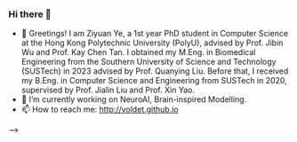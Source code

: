 ### Hi there 👋

<!-- 
**Voldet/Voldet** is a ✨ _special_ ✨ repository because its `README.md` (this file) appears on your GitHub profile.

Here are some ideas to get you started: -->


- 🌱 Greetings! I am Ziyuan Ye, a 1st year PhD student in Computer Science at the Hong Kong Polytechnic University (PolyU), advised by Prof. Jibin Wu and Prof. Kay Chen Tan. I obtained my M.Eng. in Biomedical Engineering from the Southern University of Science and Technology (SUSTech) in 2023 advised by Prof. Quanying Liu. Before that, I received my B.Eng. in Computer Science and Engineering from SUSTech in 2020, supervised by Prof. Jialin Liu and Prof. Xin Yao.
- 🔭 I’m currently working on NeuroAI, Brain-inspired Modelling.
- 📫 How to reach me: http://voldet.github.io
<!-- - 😄 Pronouns: ...
- ⚡ Fun fact: ...
- 👯 I’m looking to collaborate on ...
- 🤔 I’m looking for help with ...
- 💬 Ask me about ...
- - 🔭 I’m currently working on ...


- ⚡ 硕士南方科技大学生医工，本科南方科技大学计算机
- 🔭 热爱 coding，欢迎关注/star~
- 🌱 关注脑科学、机器学习、深度学习、数据挖掘
- 📫 Website：http://voldet.github.io


<!-- <div>
<p align="center">
  <a href="https://github.com/Voldet">
  <img src="https://github-readme-stats.vercel.app/api?username=Voldet&show_icons=true&theme=default&hide=contribs,issues"/>
  </a> 
  <a href="https://github.com/Voldet">
  <img src="https://github-readme-stats.vercel.app/api/top-langs/?username=Voldet&layout=compact" />
  </a>
 <!--    <a href="https://github.com/Voldet">
  <img src="https://activity-graph.herokuapp.com/graph?username=Voldet&theme=react-dark" />
  </a> -->
</p>
</div>
<div align=center>
<!-- <img src="./wechat.png" alt="wechat" width="300" height="300" align="bottom" /> -->
</div> -->
